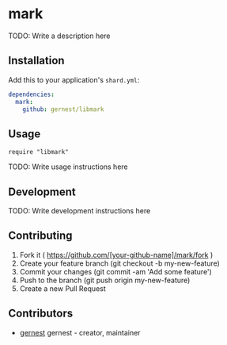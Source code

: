 # mark

TODO: Write a description here

## Installation


Add this to your application's `shard.yml`:

```yaml
dependencies:
  mark:
    github: gernest/libmark
```


## Usage


```crystal
require "libmark"
```


TODO: Write usage instructions here

## Development

TODO: Write development instructions here

## Contributing

1. Fork it ( https://github.com/[your-github-name]/mark/fork )
2. Create your feature branch (git checkout -b my-new-feature)
3. Commit your changes (git commit -am 'Add some feature')
4. Push to the branch (git push origin my-new-feature)
5. Create a new Pull Request

## Contributors

- [gernest](https://github.com/gernest) gernest - creator, maintainer
